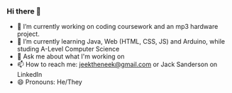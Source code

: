 ### Hi there 👋
- 🔭 I’m currently working on coding coursework and an mp3 hardware project.
- 🌱 I’m currently learning Java, Web (HTML, CSS, JS) and Arduino, while studing A-Level Computer Science
- 💬 Ask me about what I'm working on
- 📫 How to reach me: jeektheneek@gmail.com or Jack Sanderson on LinkedIn
- 😄 Pronouns: He/They
<!--
**JeektheNeek/jeektheneek** is a ✨ _special_ ✨ repository because its `README.md` (this file) appears on your GitHub profile.

**Here are some ideas to get you started:

- 🔭 I’m currently working on coding coursework and an mp3 hardware project.
- 🌱 I’m currently learning C#, Pascal, and Arduino, while studing A-Level COmputer Science
- 💬 Ask me about what I'm working on
- 📫 How to reach me: jeektheneek@gmail.com or Jack Sanderson on LinkedIn
- 😄 Pronouns: He/They
- ⚡ Fun fact: ...
-->
